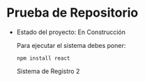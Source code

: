 <h1>Prueba de Repositorio</h1>

- Estado del proyecto:  En Construcción

  Para ejecutar el sistema debes poner:
  
  ```npm install react```
  
  Sistema de Registro 2

